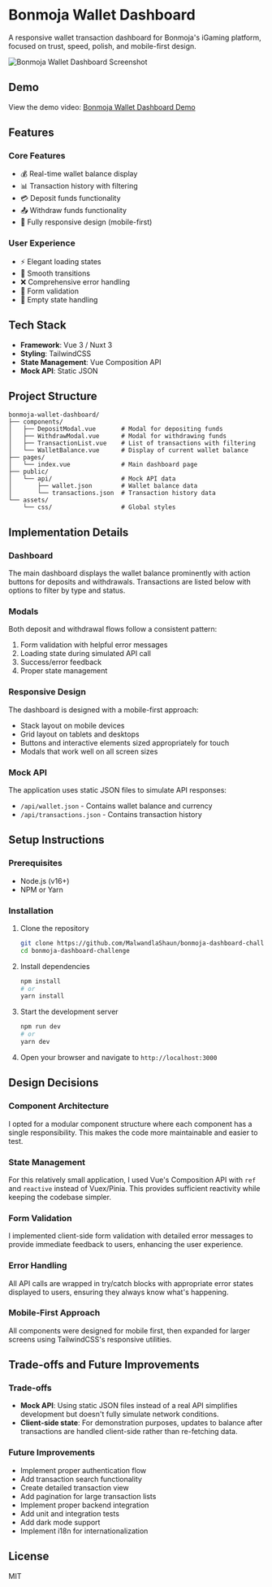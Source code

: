 # Bonmoja Wallet Dashboard

A responsive wallet transaction dashboard for Bonmoja's iGaming platform, focused on trust, speed, polish, and mobile-first design.

![Bonmoja Wallet Dashboard Screenshot](https://res.cloudinary.com/drnqrrlfv/image/upload/v1743851489/Screenshot_2025-04-05_073432_lkomje.png)

## Demo

View the demo video: [Bonmoja Wallet Dashboard Demo](https://youtu.be/gdYHDKzvtz8)

## Features

### Core Features
- 💰 Real-time wallet balance display
- 📊 Transaction history with filtering
- 💳 Deposit funds functionality
- 📤 Withdraw funds functionality
- 📱 Fully responsive design (mobile-first)

### User Experience
- ⚡ Elegant loading states
- 🔄 Smooth transitions
- ❌ Comprehensive error handling
- 🎯 Form validation
- 📄 Empty state handling

## Tech Stack

- **Framework**: Vue 3 / Nuxt 3
- **Styling**: TailwindCSS
- **State Management**: Vue Composition API
- **Mock API**: Static JSON

## Project Structure

```
bonmoja-wallet-dashboard/
├── components/
│   ├── DepositModal.vue       # Modal for depositing funds
│   ├── WithdrawModal.vue      # Modal for withdrawing funds
│   ├── TransactionList.vue    # List of transactions with filtering
│   └── WalletBalance.vue      # Display of current wallet balance
├── pages/
│   └── index.vue              # Main dashboard page
├── public/
│   └── api/                   # Mock API data
│       ├── wallet.json        # Wallet balance data
│       └── transactions.json  # Transaction history data
└── assets/
    └── css/                   # Global styles
```

## Implementation Details

### Dashboard
The main dashboard displays the wallet balance prominently with action buttons for deposits and withdrawals. Transactions are listed below with options to filter by type and status.

### Modals
Both deposit and withdrawal flows follow a consistent pattern:
1. Form validation with helpful error messages
2. Loading state during simulated API call
3. Success/error feedback
4. Proper state management

### Responsive Design
The dashboard is designed with a mobile-first approach:
- Stack layout on mobile devices
- Grid layout on tablets and desktops
- Buttons and interactive elements sized appropriately for touch
- Modals that work well on all screen sizes

### Mock API
The application uses static JSON files to simulate API responses:
- `/api/wallet.json` - Contains wallet balance and currency
- `/api/transactions.json` - Contains transaction history

## Setup Instructions

### Prerequisites
- Node.js (v16+)
- NPM or Yarn

### Installation
1. Clone the repository
   ```bash
   git clone https://github.com/MalwandlaShaun/bonmoja-dashboard-challenge.git
   cd bonmoja-dashboard-challenge
   ```

2. Install dependencies
   ```bash
   npm install
   # or
   yarn install
   ```

3. Start the development server
   ```bash
   npm run dev
   # or
   yarn dev
   ```

4. Open your browser and navigate to `http://localhost:3000`

## Design Decisions

### Component Architecture
I opted for a modular component structure where each component has a single responsibility. This makes the code more maintainable and easier to test.

### State Management
For this relatively small application, I used Vue's Composition API with `ref` and `reactive` instead of Vuex/Pinia. This provides sufficient reactivity while keeping the codebase simpler.

### Form Validation
I implemented client-side form validation with detailed error messages to provide immediate feedback to users, enhancing the user experience.

### Error Handling
All API calls are wrapped in try/catch blocks with appropriate error states displayed to users, ensuring they always know what's happening.

### Mobile-First Approach
All components were designed for mobile first, then expanded for larger screens using TailwindCSS's responsive utilities.

## Trade-offs and Future Improvements

### Trade-offs
- **Mock API**: Using static JSON files instead of a real API simplifies development but doesn't fully simulate network conditions.
- **Client-side state**: For demonstration purposes, updates to balance after transactions are handled client-side rather than re-fetching data.

### Future Improvements
- Implement proper authentication flow
- Add transaction search functionality
- Create detailed transaction view
- Add pagination for large transaction lists
- Implement proper backend integration
- Add unit and integration tests
- Add dark mode support
- Implement i18n for internationalization

## License
MIT
